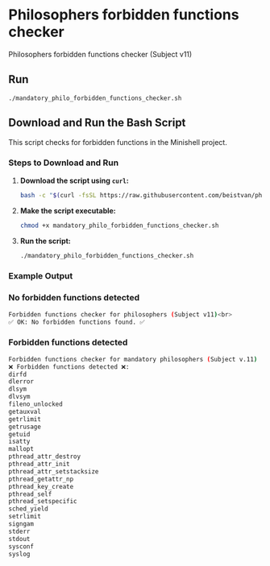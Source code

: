 # Philosophers forbidden functions checker

Philosophers forbidden functions checker (Subject v11)

## Run
`./mandatory_philo_forbidden_functions_checker.sh`

## Download and Run the Bash Script

This script checks for forbidden functions in the Minishell project.

### Steps to Download and Run

1. **Download the script using `curl`:**

    ```sh
    bash -c "$(curl -fsSL https://raw.githubusercontent.com/beistvan/philosophers-forbidden-functions-checker-/main/mandatory_philo_forbidden_functions_checker.sh)"
    ```

2. **Make the script executable:**

    ```sh
    chmod +x mandatory_philo_forbidden_functions_checker.sh
    ```

3. **Run the script:**

    ```sh
    ./mandatory_philo_forbidden_functions_checker.sh
    ```

### Example Output

### No forbidden functions detected
```sh
Forbidden functions checker for philosophers (Subject v11)<br>
✅ OK: No forbidden functions found. ✅
```

### Forbidden functions detected
```sh
Forbidden functions checker for mandatory philosophers (Subject v.11)
❌ Forbidden functions detected ❌:
dirfd
dlerror
dlsym
dlvsym
fileno_unlocked
getauxval
getrlimit
getrusage
getuid
isatty
mallopt
pthread_attr_destroy
pthread_attr_init
pthread_attr_setstacksize
pthread_getattr_np
pthread_key_create
pthread_self
pthread_setspecific
sched_yield
setrlimit
signgam
stderr
stdout
sysconf
syslog
```
